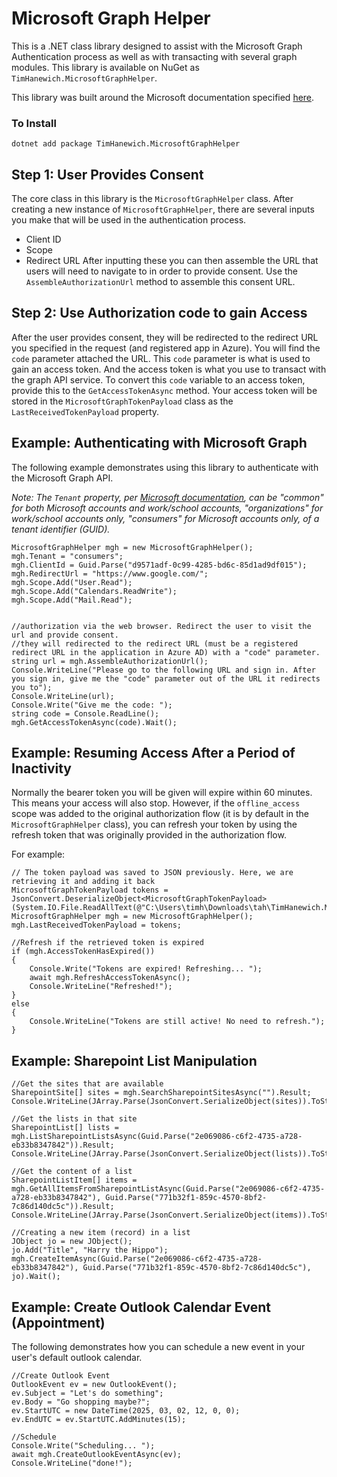 # Microsoft Graph Helper
This is a .NET class library designed to assist with the Microsoft Graph Authentication process as well as with transacting with several graph modules. This library is available on NuGet as `TimHanewich.MicrosoftGraphHelper`. 

This library was built around the Microsoft documentation specified [here](https://learn.microsoft.com/en-us/graph/auth-v2-user).

### To Install
```
dotnet add package TimHanewich.MicrosoftGraphHelper
```

## Step 1: User Provides Consent
The core class in this library is the `MicrosoftGraphHelper` class. After creating a new instance of `MicrosoftGraphHelper`, there are several inputs you make that will be used in the authentication process.
- Client ID
- Scope
- Redirect URL
After inputting these you can then assemble the URL that users will need to navigate to in order to provide consent. Use the `AssembleAuthorizationUrl` method to assemble this consent URL.

## Step 2: Use Authorization code to gain Access
After the user provides consent, they will be redirected to the redirect URL you specified in the request (and registered app in Azure). You will find the `code` parameter attached the URL. This `code` parameter is what is used to gain an access token. And the access token is what you use to transact with the graph API service. 
To convert this `code` variable to an access token, provide this to the `GetAccessTokenAsync` method. Your access token will be stored in the `MicrosoftGraphTokenPayload` class as the `LastReceivedTokenPayload` property.

## Example: Authenticating with Microsoft Graph
The following example demonstrates using this library to authenticate with the Microsoft Graph API. 

*Note: The `Tenant` property, per [Microsoft documentation](https://learn.microsoft.com/en-us/graph/auth-v2-user), can be "common" for both Microsoft accounts and work/school accounts, "organizations" for work/school accounts only, "consumers" for Microsoft accounts only, of a tenant identifier (GUID).*

```
MicrosoftGraphHelper mgh = new MicrosoftGraphHelper();
mgh.Tenant = "consumers";
mgh.ClientId = Guid.Parse("d9571adf-0c99-4285-bd6c-85d1ad9df015");
mgh.RedirectUrl = "https://www.google.com/";
mgh.Scope.Add("User.Read");
mgh.Scope.Add("Calendars.ReadWrite");
mgh.Scope.Add("Mail.Read");


//authorization via the web browser. Redirect the user to visit the url and provide consent.
//they will redirected to the redirect URL (must be a registered redirect URL in the application in Azure AD) with a "code" parameter.
string url = mgh.AssembleAuthorizationUrl();
Console.WriteLine("Please go to the following URL and sign in. After you sign in, give me the "code" parameter out of the URL it redirects you to");
Console.WriteLine(url);
Console.Write("Give me the code: ");
string code = Console.ReadLine();
mgh.GetAccessTokenAsync(code).Wait();
```

## Example: Resuming Access After a Period of Inactivity
Normally the bearer token you will be given will expire within 60 minutes. This means your access will also stop. However, if the `offline_access` scope was added to the original authorization flow (it is by default in the `MicrosoftGraphHelper` class), you can refresh your token by using the refresh token that was originally provided in the authorization flow. 

For example:

```
// The token payload was saved to JSON previously. Here, we are retrieving it and adding it back
MicrosoftGraphTokenPayload tokens = JsonConvert.DeserializeObject<MicrosoftGraphTokenPayload>(System.IO.File.ReadAllText(@"C:\Users\timh\Downloads\tah\TimHanewich.MicrosoftGraphHelper\payload.json"));
MicrosoftGraphHelper mgh = new MicrosoftGraphHelper();
mgh.LastReceivedTokenPayload = tokens;

//Refresh if the retrieved token is expired
if (mgh.AccessTokenHasExpired())
{
    Console.Write("Tokens are expired! Refreshing... ");
    await mgh.RefreshAccessTokenAsync(); 
    Console.WriteLine("Refreshed!");  
}
else
{
    Console.WriteLine("Tokens are still active! No need to refresh.");
}
```

## Example: Sharepoint List Manipulation
```
//Get the sites that are available
SharepointSite[] sites = mgh.SearchSharepointSitesAsync("").Result;
Console.WriteLine(JArray.Parse(JsonConvert.SerializeObject(sites)).ToString());

//Get the lists in that site
SharepointList[] lists = mgh.ListSharepointListsAsync(Guid.Parse("2e069086-c6f2-4735-a728-eb33b8347842")).Result;
Console.WriteLine(JArray.Parse(JsonConvert.SerializeObject(lists)).ToString());

//Get the content of a list
SharepointListItem[] items = mgh.GetAllItemsFromSharepointListAsync(Guid.Parse("2e069086-c6f2-4735-a728-eb33b8347842"), Guid.Parse("771b32f1-859c-4570-8bf2-7c86d140dc5c")).Result;
Console.WriteLine(JArray.Parse(JsonConvert.SerializeObject(items)).ToString());

//Creating a new item (record) in a list
JObject jo = new JObject();
jo.Add("Title", "Harry the Hippo");
mgh.CreateItemAsync(Guid.Parse("2e069086-c6f2-4735-a728-eb33b8347842"), Guid.Parse("771b32f1-859c-4570-8bf2-7c86d140dc5c"), jo).Wait();
```

## Example: Create Outlook Calendar Event (Appointment)
The following demonstrates how you can schedule a new event in your user's default outlook calendar.

```
//Create Outlook Event
OutlookEvent ev = new OutlookEvent();
ev.Subject = "Let's do something";
ev.Body = "Go shopping maybe?";
ev.StartUTC = new DateTime(2025, 03, 02, 12, 0, 0);
ev.EndUTC = ev.StartUTC.AddMinutes(15);

//Schedule
Console.Write("Scheduling... ");
await mgh.CreateOutlookEventAsync(ev);
Console.WriteLine("done!");
```